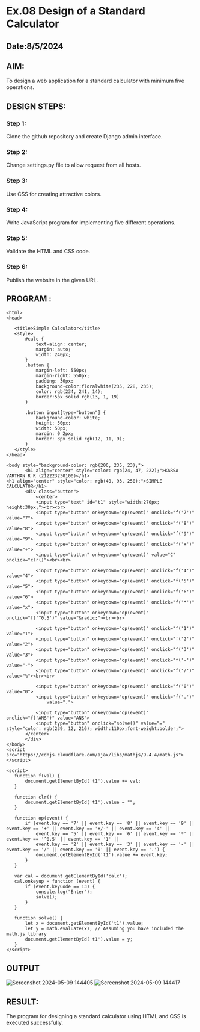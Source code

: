 # Ex.08 Design of a Standard Calculator
## Date:8/5/2024

## AIM:
To design a web application for a standard calculator with minimum five operations.

## DESIGN STEPS:

### Step 1:
Clone the github repository and create Django admin interface.

### Step 2:
Change settings.py file to allow request from all hosts.

### Step 3:
Use CSS for creating attractive colors.

### Step 4:
Write JavaScript program for implementing five different operations.

### Step 5:
Validate the HTML and CSS code.

### Step 6:
Publish the website in the given URL.

## PROGRAM :
```
<html>
<head>

   <title>Simple Calculator</title>
   <style>
       #calc {
           text-align: center;
           margin: auto;
           width: 240px;
       }
       .button {
           margin-left: 550px;
           margin-right: 550px;
           padding: 30px;
           background-color:floralwhite(235, 228, 235);
           color: rgb(234, 241, 14);
           border:5px solid rgb(13, 1, 19)
       }

       .button input[type="button"] {
           background-color: white;
           height: 50px;
           width: 50px;
           margin: 0 2px;
           border: 3px solid rgb(12, 11, 9);
       }
   </style>
</head>

<body style="background-color: rgb(206, 235, 23);">
       <h1 align="center" style="color: rgb(24, 47, 222);">KARSA VARTHAN R R (212223230100)</h1>
<h1 align="center" style="color: rgb(40, 93, 250);">SIMPLE CALCULATOR</h1>
       <div class="button">
           <center>
           <input type="text" id="t1" style="width:270px; height:30px;"><br><br>
           <input type="button" onkeydown="op(event)" onclick="f('7')" value="7">
           <input type="button" onkeydown="op(event)" onclick="f('8')" value="8">
           <input type="button" onkeydown="op(event)" onclick="f('9')" value="9">
           <input type="button" onkeydown="op(event)" onclick="f('+')" value="+">
           <input type="button" onkeydown="op(event)" value="C"  onclick="clr()"><br><br>

           <input type="button" onkeydown="op(event)" onclick="f('4')" value="4">
           <input type="button" onkeydown="op(event)" onclick="f('5')" value="5">
           <input type="button" onkeydown="op(event)" onclick="f('6')" value="6">
           <input type="button" onkeydown="op(event)" onclick="f('*')" value="x">
           <input type="button" onkeydown="op(event)" onclick="f('^0.5')" value="&radic;"><br><br>
   
           <input type="button" onkeydown="op(event)" onclick="f('1')" value="1">
           <input type="button" onkeydown="op(event)" onclick="f('2')" value="2">
           <input type="button" onkeydown="op(event)" onclick="f('3')" value="3">
           <input type="button" onkeydown="op(event)" onclick="f('-')" value="-">
           <input type="button" onkeydown="op(event)" onclick="f('/')" value="%"><br><br>
       
           <input type="button" onkeydown="op(event)" onclick="f('0')" value="0">
           <input type="button" onkeydown="op(event)" onclick="f('.')"
               value=".">
           
           <input type="button" onkeydown="op(event)" onclick="f('ANS')" value="ANS">
           <input type="button" onclick="solve()" value="=" style="color: rgb(239, 12, 216); width:110px;font-weight:bolder;">
       </center>
       </div>
</body>
<script src="https://cdnjs.cloudflare.com/ajax/libs/mathjs/9.4.4/math.js"></script>

<script>
   function f(val) {
       document.getElementById('t1').value += val;
   }

   function clr() {
       document.getElementById('t1').value = "";
   }

   function op(event) {
       if (event.key == '7' || event.key == '8' || event.key == '9' || event.key == '+' || event.key == '+/-' || event.key == '4' ||
           event.key == '5' || event.key == '6' || event.key == '*' || event.key == '^0.5' || event.key == '1' ||
           event.key == '2' || event.key == '3' || event.key == '-' || event.key == '/' || event.key == '0' || event.key == '.') {
           document.getElementById('t1').value += event.key;
       }
   }

   var cal = document.getElementById('calc');
   cal.onkeyup = function (event) {
       if (event.keyCode == 13) {
           console.log("Enter");
           solve();
       }
   }

   function solve() {
       let x = document.getElementById('t1').value;
       let y = math.evaluate(x); // Assuming you have included the math.js library
       document.getElementById('t1').value = y;
   }
</script>
```
## OUTPUT
![Screenshot 2024-05-09 144405](https://github.com/Karsavarthan/Calc/assets/139841970/f90f0129-0dcb-4ebe-9855-cc6d8ac60920)
![Screenshot 2024-05-09 144417](https://github.com/Karsavarthan/Calc/assets/139841970/b7275c34-7498-4690-94e5-bafdd0bfa319)

## RESULT:
The program for designing a standard calculator using HTML and CSS is executed successfully.
